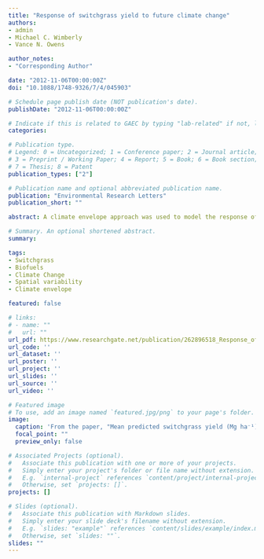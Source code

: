 ```yaml
---
title: "Response of switchgrass yield to future climate change"
authors:
- admin
- Michael C. Wimberly
- Vance N. Owens

author_notes:
- "Corresponding Author"

date: "2012-11-06T00:00:00Z"
doi: "10.1088/1748-9326/7/4/045903"

# Schedule page publish date (NOT publication's date).
publishDate: "2012-11-06T00:00:00Z"

# Indicate if this is related to GAEC by typing "lab-related" if not, leave blank
categories:

# Publication type.
# Legend: 0 = Uncategorized; 1 = Conference paper; 2 = Journal article;
# 3 = Preprint / Working Paper; 4 = Report; 5 = Book; 6 = Book section;
# 7 = Thesis; 8 = Patent
publication_types: ["2"]

# Publication name and optional abbreviated publication name.
publication: "Environmental Research Letters"
publication_short: ""

abstract: A climate envelope approach was used to model the response of switchgrass, a model bioenergy species in the United States, to future climate change. The model was built using general additive models (GAMs), and switchgrass yields collected at 45 field trial locations as the response variable. The model incorporated variables previously shown to be the main determinants of switchgrass yield, and utilized current and predicted 1 km climate data from WorldClim. The models were run with current WorldClim data and compared with results of predicted yield obtained using two climate change scenarios across three global change models for three time steps. Results did not predict an increase in maximum switchgrass yield but showed an overall shift in areas of high switchgrass productivity for both cytotypes. For upland cytotypes, the shift in high yields was concentrated in northern and north-eastern areas where there were increases in average growing season temperature, whereas for lowland cultivars the areas where yields were projected to increase were associated with increases in average early growing season precipitation. These results highlight the fact that the influences of climate change on switchgrass yield are spatially heterogeneous and vary depending on cytotype. Knowledge of spatial distribution of suitable areas for switchgrass production under climate change should be incorporated into planning of current and future biofuel production. Understanding how switchgrass yields will be affected by future changes in climate is important for achieving a sustainable biofuels economy.

# Summary. An optional shortened abstract.
summary: 

tags:
- Switchgrass
- Biofuels
- Climate Change
- Spatial variability
- Climate envelope

featured: false

# links:
# - name: ""
#   url: ""
url_pdf: https://www.researchgate.net/publication/262896518_Response_of_switchgrass_yield_to_future_climate_change
url_code: ''
url_dataset: ''
url_poster: ''
url_project: ''
url_slides: ''
url_source: ''
url_video: ''

# Featured image
# To use, add an image named `featured.jpg/png` to your page's folder. 
image:
  caption: 'From the paper, "Mean predicted switchgrass yield (Mg ha⁻¹) for lowland cytotypes for the (a) baseline period and under the A2 scenario for (b) 2020, (c) 2050, and (d) 2080 and under the B2 scenario for (e) 2020, (f) 2050, and (g) 2080. Areas shown in grey fell outside the ranges of precipitation and temperature conditions used to parameterize our GAM models. The analysis was conducted at 1 km resolution of the WorldClim data." '
  focal_point: ""
  preview_only: false

# Associated Projects (optional).
#   Associate this publication with one or more of your projects.
#   Simply enter your project's folder or file name without extension.
#   E.g. `internal-project` references `content/project/internal-project/index.md`.
#   Otherwise, set `projects: []`.
projects: []

# Slides (optional).
#   Associate this publication with Markdown slides.
#   Simply enter your slide deck's filename without extension.
#   E.g. `slides: "example"` references `content/slides/example/index.md`.
#   Otherwise, set `slides: ""`.
slides: ""
---
```



